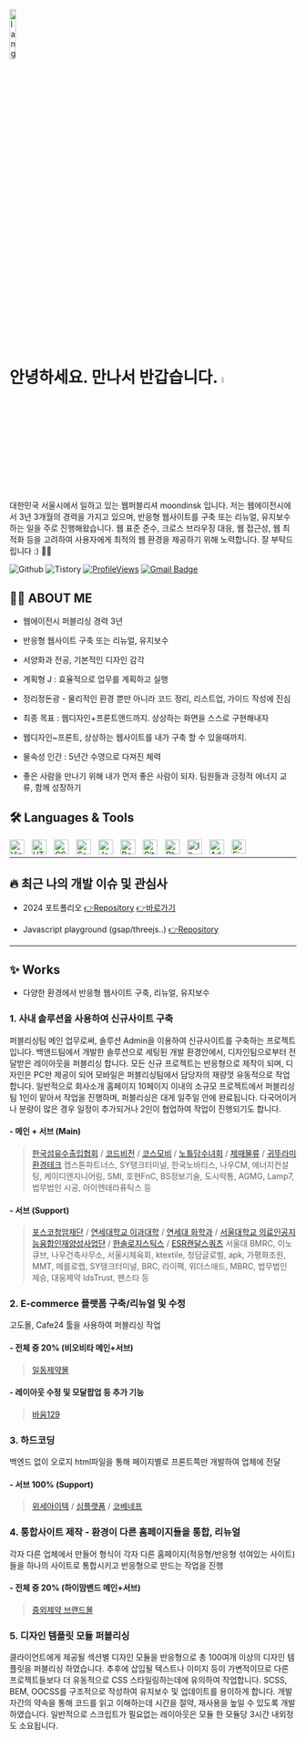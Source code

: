 <p align="left"><img width=15%" src="https://github.com/alansmathew/alansmathew/raw/master/lang.gif" alt="lang image here" /></p>

# 안녕하세요. 만나서 반갑습니다. <a href="https://www.gautamkrishnar.com/"><img src="https://media.giphy.com/media/hvRJCLFzcasrR4ia7z/giphy.gif" width="5%"></a>
대한민국 서울시에서 일하고 있는 웹퍼블리셔 moondinsk 입니다. 저는 웹에이전시에서 3년 3개월의 경력을 가지고 있으며, 반응형 웹사이트를 구축 또는 리뉴얼, 유지보수 하는 일을 주로 진행해왔습니다. 웹 표준 준수, 크로스 브라우징 대응, 웹 접근성, 웹 최적화 등을 고려하여 사용자에게 최적의 웹 환경을 제공하기 위해 노력합니다. 잘 부탁드립니다 :) 🌸🍀

<!--
  <a href="https://moondinsk.tistory.com/"><img src="https://img.shields.io/badge/@moondinsk-ff5500?style=flat-square&amp;labelColor=ff5500&amp;logo=Tistory&amp;link=https://moondinsk.tistory.com/" alt="Tistory Badge"></a>
  <a href="https://test.com"><img src="https://img.shields.io/badge/@moondinsk-000000?style=flat-square&amp;labelColor=000000&amp;logo=Codepen&amp;link=https://test" alt="Codepen Badge"></a>
  <a href="http://hits.dwyl.com/moondinsk/moondinsk/moondinsk.svg?style=flat-square"><img src="https://hits.dwyl.com/moondinsk/moondinsk/moondinsk.svg?style=flat-square" alt="HitCount"></a>
  [![LinkedIn Badge](https://img.shields.io/badge/-@moondinsk-blue?style=social&logo=Linkedin&logoColor=blue&link=https://www.linkedin.com/in/moondinsk/)](https://www.linkedin.com/in/moondinsk/)
![Codepen](https://img.shields.io/static/v1?label=&message=@moondinsk&color=000000&logo=Codepen&logoColor=FFFFFF)
-->
![Github](https://img.shields.io/static/v1?label=&message=@moondinsk&color=000000&logo=Github&logoColor=FFFFFF)
![Tistory](https://img.shields.io/static/v1?label=&message=@moondinsk&color=ff5500&logo=Tistory&logoColor=FFFFFF)
[![ProfileViews](https://komarev.com/ghpvc/?username=moondinsk&color=blue&style=flat)](https://komarev.com/ghpvc/?username=moondinsk)
[![Gmail Badge](https://img.shields.io/badge/-@moondinsk-c14438?style=social&logo=Gmail&logoColor=red&link=mailto:email@moondinsk)](mailto:email@moondinsk)




## 👩‍💻 ABOUT ME
- 웹에이전시 퍼블리싱 경력 3년

- 반응형 웹사이트 구축 또는 리뉴얼, 유지보수

- 서양화과 전공, 기본적인 디자인 감각

- 계획형 J : 효율적으로 업무를 계획하고 실행

- 정리정돈광 - 물리적인 환경 뿐만 아니라 코드 정리, 리스트업, 가이드 작성에 진심

- 최종 목표 : 웹디자인+프론트앤드까지. 상상하는 화면을 스스로 구현해내자 
  
- 웹디자인~프론트, 상상하는 웹사이트를 내가 구축 할 수 있을때까지.
  
- 물속성 인간 : 5년간 수영으로 다져진 체력

- 좋은 사람을 만나기 위해 내가 먼저 좋은 사람이 되자. 팀원들과 긍정적 에너지 교류, 함께 성장하기
  


## 🛠 Languages & Tools
<!-- 간단 아이콘 버전 -->
<img align="left" alt="Visual Studio Code" width="26px" src="https://cdn.jsdelivr.net/gh/devicons/devicon/icons/vscode/vscode-original.svg" style="padding-right:10px;" />
<img align="left" alt="HTML5" width="26px" src="https://cdn.jsdelivr.net/gh/devicons/devicon/icons/html5/html5-original.svg" style="padding-right:10px;" />
<img align="left" alt="CSS3" width="26px" src="https://cdn.jsdelivr.net/gh/devicons/devicon/icons/css3/css3-original.svg" style="padding-right:10px;" />
<img align="left" alt="Sass" width="26px" src="https://cdn.jsdelivr.net/gh/devicons/devicon/icons/sass/sass-original.svg" style="padding-right:10px;" />
<img align="left" alt="JavaScript" width="26px" src="https://cdn.jsdelivr.net/gh/devicons/devicon/icons/javascript/javascript-original.svg" style="padding-right:10px;" />
<img align="left" alt="Bootstrap" width="26px" src="https://cdn-icons-png.flaticon.com/512/5968/5968672.png" style="padding-right:10px;" />
<img align="left" alt="Github" width="26px" src="https://upload.wikimedia.org/wikipedia/commons/thumb/9/95/Font_Awesome_5_brands_github.svg/116px-Font_Awesome_5_brands_github.png" style="padding-right:10px;" />
<img align="left" alt="Photoshop" width="26px" src="https://upload.wikimedia.org/wikipedia/commons/thumb/2/20/Photoshop_CC_icon.png/615px-Photoshop_CC_icon.png" style="padding-right:10px;" />
<img align="left" alt="Illustrator" width="26px" src="https://upload.wikimedia.org/wikipedia/commons/thumb/6/66/Illustrator_CC_icon.png/492px-Illustrator_CC_icon.png" style="padding-right:10px;" />
<img align="left" alt="AdobeXD" width="26px" src="https://upload.wikimedia.org/wikipedia/commons/thumb/c/c2/Adobe_XD_CC_icon.svg/120px-Adobe_XD_CC_icon.svg.png" style="padding-right:10px;" />
<img align="left" alt="Figma" src="https://upload.wikimedia.org/wikipedia/commons/thumb/3/33/Figma-logo.svg/400px-Figma-logo.svg.png" style="height:25px;padding-right:10px;" />
<br><hr>

## 🔥 최근 나의 개발 이슈 및 관심사
- 2024 포트폴리오 [👉Repository](https://github.com/moondinsk/portfolio) [👉바로가기](http://moondinsk1.dothome.co.kr)

- Javascript playground (gsap/threejs..) [👉Repository](https://github.com/moondinsk/playground)
<hr>  




## ✨ Works 
- 다양한 환경에서 반응형 웹사이트 구축, 리뉴얼, 유지보수


### 1. 사내 솔루션을 사용하여 신규사이트 구축
퍼블리싱팀 메인 업무로써, 솔루션 Admin을 이용하여 신규사이트를 구축하는 프로젝트입니다. 백앤드팀에서 개발한 솔루션으로 세팅된 개발 환경안에서, 디자인팀으로부터 전달받은 레이아웃을 퍼블리싱 합니다. 모든 신규 프로젝트는 반응형으로 제작이 되며, 디자인은 PC만 제공이 되어 모바일은 퍼블리싱팀에서 담당자의 재량껏 유동적으로 작업합니다. 일반적으로 회사소개 홈페이지 10페이지 이내의 소규모 프로젝트에서 퍼블리싱팀 1인이 맡아서 작업을 진행하며, 퍼블리싱은 대게 일주일 안에 완료됩니다. 다국어이거나 분량이 많은 경우 일정이 추가되거나 2인이 협업하여 작업이 진행되기도 합니다.

#### - 메인 + 서브 (Main)
> [한국섬유수출입협회](http://textra.or.kr/) / [코드비전](https://codevision.kr/) / [코스모비](https://www.cosmobee.co.kr) / [노틀담수녀회](http://www.notredame.or.kr/) / [제때물류](https://jette.co.kr/) / [귀뚜라미환경테크](https://kituramiet.com/) 
> 캡스톤파트너스, SY탱크터미널, 한국노바티스, 나우CM, 에너지컨설팅, 케이디엔지니어링, SMI, 호현FnC, BS정보기술, 도시락통, AGMG, Lamp7, 법무법인 시공, 아이엔테라퓨틱스 등


#### - 서브 (Support)
> [포스코청암재단](https://postf.org/) / [연세대학교 이과대학](http://scienceyonsei.kr/) / [연세대 화학과](https://chemyonsei.kr/) / [서울대학교 의료인공지능융합인재양성사업단](http://snuaimed.org/) / [한솔로지스틱스](https://www.hansollogistics.com/) / [ESR캔달스쿼츠](https://www.esrks-reit.com/)
> 서울대 BMRC, 이노큐브, 나우건축사무소, 서울시체육회, ktextile, 청담글로벌, apk, 가평화조원, MMT, 메를로랩, SY탱크터미널, BRC, 라이팩, 위더스애드, MBRC, 법무법인 제승, 대웅제약 IdsTrust, 팬스타 등

<!-- 표 버전 
| 💪 **Role** | 🚀 **Projects** |
| - | - | 
| 메인 + 서브 100% (Main) | - 한국섬유수출입협회 http://textra.or.kr/ <br>- 코드비전 https://codevision.kr/ <br>- 노틀담수녀회 http://www.notredame.or.kr/ <br>- 제때물류 https://jette.co.kr/ <br>- 서울대학교 의료인공지능융합인재양성사업단 http://snuaimed.org/ <br>- 귀뚜라미환경테크 https://kituramiet.com/ <br>- 코스모비,  캡스톤파트너스, ktextra, 나우CM, 에너지컨설팅, 케이디엔지니어링, SMI, 호현FnC, BS정보기술, 법무법인 시공 등 | 
| 서브 100% <br>(Support) | <br>- 포스코청암재단 https://postf.org/ <br>- 연세대학교 이과대학 http://scienceyonsei.kr/ <br>- 한솔로지스틱스 https://www.hansollogistics.com/ <br>- ESR캔달스쿼츠 https://www.esrks-reit.com/  <br>- 서울시체육회, ktextile, 청담글로벌, apk, 가평화조원, MMT, SY탱크터미널, BRC, 라이팩, 위더스애드, MBRC 등 | --> 

 ### 2. E-commerce 플랫폼 구축/리뉴얼 및 수정
고도몰, Cafe24 툴을 사용하여 퍼블리싱 작업

#### - 전체 중 20% (비오비타 메인+서브) 
> [일동제약몰](https://www.ildongmall.co.kr/?brandName=biovita)
<!-- 
| 💪 **Role** | 🚀 **Projects** |
| - | - | 
| 전체 중 20% <br>(비오비타 메인+서브) | 일동제약몰 https://www.ildongmall.co.kr/?brandName=biovita | 
-->
#### - 레이아웃 수정 및 모달팝업 등 추가 기능 
> [바움129](https://www.baum129.com)

### 3. 하드코딩
백엔드 없이 오로지 html파일을 통해 페이지별로 프론트쪽만 개발하여 업체에 전달

#### - 서브 100% (Support)
> [위세아이텍](http://www.wise.co.kr/) / [심플랫폼](https://www.simplatform.com/ko/index.html) / [코베네프](https://www.gobiztown.com/)
<!-- 표버전 
| 💪 **Role** | 🚀 **Projects** |
| - | - | 
| 서브 100% <br>(Support) | - 위세아이텍 http://www.wise.co.kr/ <br>- 코베네프 https://www.gobiztown.com/ | 
-->

### 4. 통합사이트 제작 - 환경이 다른 홈페이지들을 통합, 리뉴얼
각자 다른 업체에서 만들어 형식이 각자 다른 홈페이지(적응형/반응형 섞여있는 사이트)들을 하나의 사이트로 통합시키고 반응형으로 만드는 작업을 진행

#### - 전체 중 20% (하이맘밴드 메인+서브)
> [중외제약 브랜드몰](https://jwbrand.co.kr/)
<!-- 
| 💪 **Role** | 🚀 **Projects** |
| - | - | 
| 전체 중 20% <br>(하이맘밴드 메인+서브) | 중외제약 브랜드몰 https://jwbrand.co.kr/himomband/brand | 
-->

 ### 5. 디자인 템플릿 모듈 퍼블리싱
 클라이언트에게 제공될 섹션별 디자인 모듈을 반응형으로 총 100여개 이상의 디자인 템플릿을 퍼블리싱 하였습니다. 추후에 삽입될 텍스트나 이미지 등이 가변적이므로 다른 프로젝트들보다 더 유동적으로 CSS 스타일링하는데에 유의하여 작업합니다. SCSS, BEM, OOCSS를 구조적으로 작성하여 유지보수 및 업데이트를 용이하게 합니다. 개발자간의 약속을 통해 코드를 읽고 이해하는데 시간을 절약, 재사용을 높일 수 있도록 개발하였습니다. 일반적으로 스크립트가 필요없는 레이아웃은 모듈 한 모듈당 3시간 내외정도 소요됩니다.


<!-- 2칸 상세 설명버전 (미완)
### - 주로 사용하는 언어들
| Languages | Level |
| - | - | 
| <img alt="HTML5" width="50px" src="https://cdn.jsdelivr.net/gh/devicons/devicon/icons/html5/html5-original.svg" /> | ![85%](https://progress-bar.dev/85) <br> - HTML5 [중급] 기본적인 마크업 가능하며 현재는 웹표준, 웹접근성, SEO에 관심을 가지며 완성도를 높여가는 과정 중에 있습니다. | 
| <img alt="CSS3" width="50px" src="https://cdn.jsdelivr.net/gh/devicons/devicon/icons/css3/css3-original.svg" /> | ![85%](https://progress-bar.dev/85) <br> - CSS3 [중급] 보통의 레이아웃 구성은 대체로 가능하며, 최근에는 script 없이 가볍게 css만으로 구현 가능한 애니메이션을 만들어보는 작업들을 하고 있습니다. | 
| <img alt="SCSS" width="50px" src="https://cdn.jsdelivr.net/gh/devicons/devicon/icons/sass/sass-original.svg" /> | ![50%](https://progress-bar.dev/50) <br> - SCSS [초중급] scss를 통해 좀더 간결하고 보편적인 css를 작성하여 생산성과 효율성을 높이는 과정 중에 있습니다. | 
| <img alt="JavaScript" width="50px" src="https://cdn.jsdelivr.net/gh/devicons/devicon/icons/javascript/javascript-original.svg" /> | ![50%](https://progress-bar.dev/50) <br> - JAVASCRIPT [초중급] 바닐라 js보다는 jquery가 더 친숙한 편이지만 읽고 수정이 가능한 편이며 활용가능한 방법에 대해 고민하고 있습니다. | 
| <img alt="Github" width="50px" src="https://user-images.githubusercontent.com/3369400/139447912-e0f43f33-6d9f-45f8-be46-2df5bbc91289.png" /> | ![70%](https://progress-bar.dev/70) <br> - GITHUB [중급] 기본적인 pull & push 관계를 이해하여 협업이 가능하나 branch에 대하여 조금 더 스터디가 필요🔥 | 

### - 그밖에 
<img align="left" alt="React" width="26px" src="https://cdn.jsdelivr.net/gh/devicons/devicon/icons/react/react-original.svg" style="padding-right:10px;" />
<img align="left" alt="Bootstrap" width="26px" src="https://cdn-icons-png.flaticon.com/512/5968/5968672.png" style="padding-right:10px;" />
<img align="left" alt="Photoshop" width="26px" src="https://upload.wikimedia.org/wikipedia/commons/thumb/2/20/Photoshop_CC_icon.png/615px-Photoshop_CC_icon.png" style="padding-right:10px;" />
<img align="left" alt="Illustrator" width="26px" src="https://upload.wikimedia.org/wikipedia/commons/thumb/6/66/Illustrator_CC_icon.png/492px-Illustrator_CC_icon.png" style="padding-right:10px;" />
<img align="left" alt="AdobeXD" width="26px" src="https://upload.wikimedia.org/wikipedia/commons/thumb/c/c2/Adobe_XD_CC_icon.svg/120px-Adobe_XD_CC_icon.svg.png" style="padding-right:10px;" />
<img align="left" alt="Figma" src="https://upload.wikimedia.org/wikipedia/commons/thumb/3/33/Figma-logo.svg/400px-Figma-logo.svg.png" style="height:25px;padding-right:10px;" />
-->

<!-- 5칸 아이콘버전 (미완)
| - | - | - | - | - | 
| - | - | - | - | - | 
| <img alt="HTML5" width="50px" src="https://cdn.jsdelivr.net/gh/devicons/devicon/icons/html5/html5-original.svg" />  <br>![80%](https://progress-bar.dev/80) | <img alt="HTML5" width="50px" style="padding-bottom:20px;" src="https://cdn.jsdelivr.net/gh/devicons/devicon/icons/html5/html5-original.svg" />  <br>![80%](https://progress-bar.dev/80)  | <img alt="CSS3" width="50px" src="https://cdn.jsdelivr.net/gh/devicons/devicon/icons/css3/css3-original.svg" />  <br>![80%](https://progress-bar.dev/80) | - | - | 

<p><img alt="Visual Studio Code" width="26px" src="https://cdn.jsdelivr.net/gh/devicons/devicon/icons/vscode/vscode-original.svg"/> <br></p>
<p</p>
<p><img align="left" alt="CSS3" width="26px" src="https://cdn.jsdelivr.net/gh/devicons/devicon/icons/css3/css3-original.svg" style="padding-right:10px;" />████████████████░░░   80 % <br> - CSS3 [중급] 보통의 레이아웃 구성은 대체로 가능하며, 최근에는 script 없이 가볍게 css만으로 구현 가능한 애니메이션을 만들어보는 작업들을 하고 있습니다.</p>
<p><img align="left" alt="Sass" width="26px" src="https://cdn.jsdelivr.net/gh/devicons/devicon/icons/sass/sass-original.svg" style="padding-right:10px;" />███████░░░░░░░░░░░░   40 % <br> - SCSS [중급] scss를 통해 좀더 간결하고 보편적인 css를 작성하여 생산성과 효율성을 높이는 과정 중에 있습니다.</p>
<p><img align="left" alt="JavaScript" width="26px" src="https://cdn.jsdelivr.net/gh/devicons/devicon/icons/javascript/javascript-original.svg" style="padding-right:10px;" />███████░░░░░░░░░░░░   40 % <br> - 바닐라 js보다는 jquery가 더 친숙한 편이지만 읽고 수정이 가능한 편이며 활용가능한 방법에 대해 고민하고 있습니다.</p>
<p><img align="left" alt="React" width="26px" src="https://cdn.jsdelivr.net/gh/devicons/devicon/icons/react/react-original.svg" style="padding-right:10px;" /></p>
<p><img align="left" alt="Bootstrap" width="26px" src="https://cdn-icons-png.flaticon.com/512/5968/5968672.png" style="padding-right:10px;" /></p>
<p><img align="left" alt="GitHub" width="26px" src="https://user-images.githubusercontent.com/3369400/139447912-e0f43f33-6d9f-45f8-be46-2df5bbc91289.png" style="padding-right:10px;" /></p>
<p><img align="left" alt="Photoshop" width="26px" src="https://upload.wikimedia.org/wikipedia/commons/thumb/2/20/Photoshop_CC_icon.png/615px-Photoshop_CC_icon.png" style="padding-right:10px;" /></p>
<p><img align="left" alt="Illustrator" width="26px" src="https://upload.wikimedia.org/wikipedia/commons/thumb/6/66/Illustrator_CC_icon.png/492px-Illustrator_CC_icon.png" style="padding-right:10px;" /></p>
<p><img align="left" alt="AdobeXD" width="26px" src="https://upload.wikimedia.org/wikipedia/commons/thumb/c/c2/Adobe_XD_CC_icon.svg/120px-Adobe_XD_CC_icon.svg.png" style="padding-right:10px;" /></p>
<p><img align="left" alt="Figma" src="https://upload.wikimedia.org/wikipedia/commons/thumb/3/33/Figma-logo.svg/400px-Figma-logo.svg.png" style="height:25px;padding-right:10px;" />
</p>
-->



<!-- Language Badges
 ![Html5](https://img.shields.io/static/v1?label=&message=Html5&color=E34F26&logo=Html5&logoColor=FFFFFF)
 ![Css3](https://img.shields.io/static/v1?label=&message=Css3&color=1572B6&logo=Css3&logoColor=FFFFFF) 
 ![JavaScript](https://img.shields.io/static/v1?label=&message=JavaScript&color=F7DF1E&logo=JavaScript&logoColor=FFFFFF)
 ![Jquery](https://img.shields.io/static/v1?label=&message=Jquery&color=0769AD&logo=Jquery&logoColor=FFFFFF) 
 ![Php](https://img.shields.io/static/v1?label=&message=Php&color=777BB4&logo=Php&logoColor=FFFFFF)
-->

 <!-- Etc Badges
[![wakatime](https://wakatime.com/badge/user/eafdbba4-cec2-4c99-8cd5-5fc36bb00274.svg)](https://wakatime.com/@eafdbba4-cec2-4c99-8cd5-5fc36bb00274)
[![LeetCode](https://img.shields.io/badge/dynamic/json?style=plastic&labelColor=black&color=%23ffa116&label=Solved&query=solvedOverTotal&url=https%3A%2F%2Fleetcode-badge.vercel.app%2Fapi%2Fusers%2Fashleymavericks&logo=leetcode&logoColor=yellow)](https://leetcode.com/ashleymavericks/)
[![ProfileViews](https://komarev.com/ghpvc/?username=gommylee&color=red&style=flat)](https://komarev.com/ghpvc/?username=gommylee)
-->

